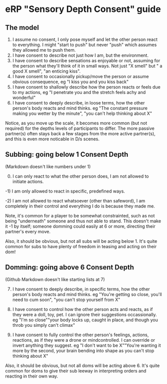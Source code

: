 # eRP "Sensory Depth Consent" guide

## The model

1. I assume no consent, I only pose myself and let the other person react to everything. I might "start to push" but never "push" which assumes they allowed me to push them.
2. I have consent to describe not just how I am, but the environment.
3. I have consent to describe sensations as enjoyable or not, assuming for the person what they'll think of it in small ways. Not just "X smell" but " a good X smell", "an enticing kiss".
4. I have consent to occasionally pickup/move the person or assume obvious consequence, eg "I kiss you and you kiss back"
5. I have consent to shallowly describe how the person reacts or feels due to my actions, eg "I penetrate you and the stretch feels achy and wonderful"
6. I have consent to deeply describe, in loose terms, how the other person's body reacts and mind thinks. eg "The constant pressure making you wetter by the minute", "you can't help thinking about X"

Notice, as you move up the scale, it becomes more common (but not required) for the depths levels of participants to differ. The more passive partner(s) often stays back a few stages from the more active partner(s), and this is even more noticable in D/s scenes.

## Subbing: going below 1 Consent Depth

(Markdown doesn't like numbers under 1)

0. I can only react to what the other person does, I am not allowed to initiate actions.

-1) I am only allowed to react in specific, predefined ways.

-2) I am not allowed to react whatsoever (other than safeword), I am completely in their control and everything I do is because they made me.

Note, it's common for a player to be somewhat constrainted, such as not being "underneath" someone and thus not able to stand. This doesn't make it -1 by itself; someone domming could easily at 6 or more, directing their partner's every move.

Also, it should be obvious, but not all subs will be acting below 1. It's quite common for subs to have plenty of freedom in teasing and acting on their dom!

## Domming: going above 6 Consent Depth

(Github Markdown doesn't like starting lists at 7)

7. I have consent to deeply describe, in specific terms, how the other person's body reacts and mind thinks. eg "You're getting so close, you'll need to cum soon", "you can't stop yourself from X"

8. I have consent to control how the other person acts and reacts, as if they were a doll, toy, pet. I can ignore their suggestions occassionally. eg "I'm so close""your body locks up, caught in place, and though you throb you simply can't climax"

9. I have consent to fully control the other person's feelings, actions, reactions, as if they were a drone or mindcontrolled. I can override or invert anything they suggest. eg "I don't want to be X""You're wanting it more by the second, your brain bending into shape as you can't stop thinking about X"

Also, it should be obvious, but not all doms will be acting above 6. It's quite common for doms to give their sub leeway in interpreting orders and reacting in their own way.
